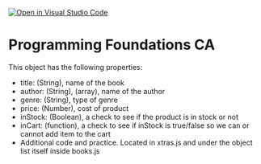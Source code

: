 [![Open in Visual Studio Code](https://classroom.github.com/assets/open-in-vscode-718a45dd9cf7e7f842a935f5ebbe5719a5e09af4491e668f4dbf3b35d5cca122.svg)](https://classroom.github.com/online_ide?assignment_repo_id=13914141&assignment_repo_type=AssignmentRepo)

# Programming Foundations CA

This object has the following properties:

- title: (String), name of the book
- author: (String), (array), name of the author
- genre: (String), type of genre
- price: (Number), cost of product
- inStock: (Boolean), a check to see if the product is in stock or not
- inCart: (function), a check to see if inStock is true/false so we can or cannot add item to the cart
- Additional code and practice. Located in xtras.js and under the object list itself inside books.js
